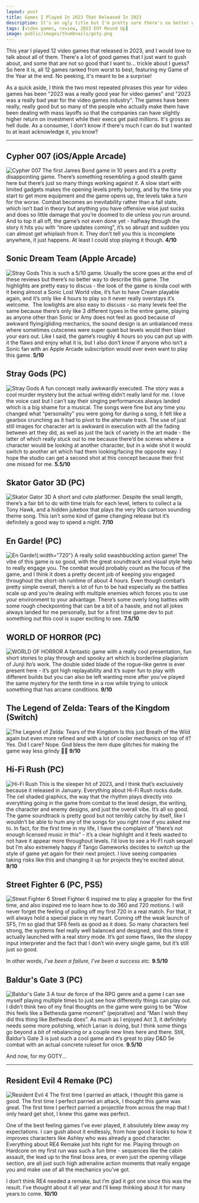 ```yaml
---
layout: post
title: Games I Played In 2023 That Released In 2023
description: It's an ugly title but I'm pretty sure there's no better way to convey what this article is about
tags: [video games, review, 2023 EOY Round Up]
image: public/images/thumbnails/goty.png
---
```


This year I played 12 video games that released in 2023, and I would love to talk about all of them. There's a lot of good games that I just want to gush about, and some that are not so good that I want to... trickle about I guess? So here it is, all 12 games ranked from worst to best, featuring my Game of the Year at the end. No peeking, it's meant to be a surprise!

As a quick aside, I think the two most repeated phrases this year for video games has been "2023 was a really good year for video games" and "2023 was a really bad year for the video games industry". The games have been really, really good but so many of the people who actually make them have been dealing with mass layoffs so that the companies can have slightly higher return on investment while their execs get paid millions. It's gross as hell dude. As a consumer, I don't know if there's much I can do but I wanted to at least acknowledge it, you know?

<hr>

## Cypher 007 (iOS/Apple Arcade)
![Cypher 007](/public/images/2023-12/goty/cypher007.jpeg)
The first James Bond game in 10 years and it’s a pretty disappointing game. There’s something resembling a good stealth game here but there’s just so many things working against it. A slow start with limited gadgets makes the opening levels pretty boring, and by the time you start to get more equipment and the game opens up, the levels take a turn for the worse. Combat becomes an inevitability rather than a fail state, which isn’t bad in theory but anything you have offensive wise just sucks and does so little damage that you’re doomed to die unless you run around. And to top it all off, the game’s not even done yet - halfway through the story it hits you with “more updates coming”, it’s so abrupt and sudden you can almost get whiplash from it. They don’t tell you this is incomplete anywhere, it just happens. At least I could stop playing it though. **4/10**

## Sonic Dream Team (Apple Arcade)
![Stray Gods](/public/images/2023-12/goty/sonicdreamteam.jpeg)
This is such a 5/10 game. Usually the score goes at the end of these reviews but there’s no better way to describe this game. The highlights are pretty easy to discus - the look of the game is kinda cool with it being almost a Sonic Lost World vibe, it’s fun to have Cream playable again, and it’s only like 4 hours to play so it never really overstays it’s welcome.  The lowlights are also easy to discuss - so many levels feel the same because there’s only like 3 different types in the entire game, playing as anyone other than Sonic or Amy does not feel as good because of awkward flying/gliding mechanics, the sound design is an unbalanced mess where sometimes cutscenes were super quiet but levels would then blast your ears out. Like I said, the game’s roughly 4 hours so you can put up with it the flaws and enjoy what it is, but I also don’t know if anyone who isn’t a Sonic fan with an Apple Arcade subscription would ever even want to play this game. **5/10**

## Stray Gods (PC)
![Stray Gods](/public/images/2023-12/goty/straygods.jpeg)
A fun concept really awkwardly executed. The story was a cool murder mystery but the actual writing didn’t really land for me. I love the voice cast but I can’t say their singing performances always landed which is a big shame for a musical. The songs were fine but any time you changed what “personality” you were going for during a song, it felt like a gearbox crunching as it had to pivot to the alternate track. The use of just still images for character art is awkward in execution with all the fading between art they did, as well as just the lack of variety in the art made - the latter of which really stuck out to me because there’d be scenes where a character would be looking at another character, but in a wide shot it would switch to another art which had them looking/facing the opposite way. I hope the studio can get a second shot at this concept because their first one missed for me. **5.5/10**


## Skator Gator 3D (PC)
![Skator Gator 3D](/public/images/2023-12/goty/skatorgator3d.jpeg)
A short and cute platformer. Despite the small length, there’s a fair bit to do with time trials for each level, letters to collect a la Tony Hawk, and a hidden jukebox that plays the very 90s cartoon sounding theme song. This isn’t some kind of game changing release but it’s definitely a good way to spend a night. **7/10**

## En Garde! (PC)
![En Garde!](/public/images/2023-12/goty/engarde-test.png){:width="720"}
A really solid swashbuckling action game! The vibe of this game is so good, with the great soundtrack and visual style help to really engage you. The combat would probably count as the focus of the game, and I think it does a pretty decent job of keeping you engaged throughout the short-ish runtime of about 4 hours. Even though combat’s pretty simple overall, there’s a lot of fun to be had especially as the battles scale up and you’re dealing with multiple enemies which forces you to use your environment to your advantage. There’s some overly long battles with some rough checkpointing that can be a bit of a hassle, and not all jokes always landed for me personally, but for a first time game dev to put something out this cool is super exciting to see. **7.5/10**

## WORLD OF HORROR (PC)
![WORLD OF HORROR](/public/images/2023-12/goty/woh.jpg)
A fantastic game with a really cool presentation, fun short stories to play through and spooky art which is borderline plagiarism of Junji Ito’s work. The double sided blade of the rogue-like genre is ever present here - it’s got high replayability and it’s super fun to play with different builds but you can also be left wanting more after you’ve played the same mystery for the tenth time in a row while trying to unlock something that has arcane conditions. **9/10**

## The Legend of Zelda: Tears of the Kingdom (Switch)
![The Legend of Zelda: Tears of the Kingdom](/public/images/2023-12/goty/totk.jpg)
Is this just Breath of the Wild again but even more refined and with a lot of cooler mechanics on top of it? Yes. Did I care? Nope. God bless the item dupe glitches for making the game way less grindy 🙏🏻 **9/10**

## Hi-Fi Rush (PC)
![Hi-Fi Rush](/public/images/2023-12/goty/hifirush.jpeg)
This is the sleeper hit of 2023, and I think that’s exclusively because it released in January. Everything about Hi-Fi Rush rocks dude. The cel shaded graphics, the way that the rhythm plays directly into everything going in the game from combat to the level design, the writing, the character and enemy designs, and just the overall vibe. It’s all so good. The game soundtrack is pretty good but not terribly catchy by itself, like I wouldn’t be able to hum any of the  songs for you right now if you asked me to. In fact, for the first time in my life, I have the complaint of “there’s not enough licensed music in this” - it’s a clear highlight and it feels wasted to not have it appear more throughout levels. I’d love to see a Hi-FI rush sequel but I’m also extremely happy if Tango Gameworks decides to switch up the style of game yet again for their next project. I love seeing companies taking risks like this and changing it up for projects they’re excited about. **9/10**

## Street Fighter 6 (PC, PS5)
![Street Fighter 6](/public/images/2023-12/goty/sf6.jpg)
Street Fighter 6 inspired me to play a grappler for the first time, and also inspired me to learn how to do 360 and 720 motions. I will never forget the feeling of pulling off my first 720 in a real match. For that, it will always hold a special place in my heart. Coming off the weak launch of SF5, I’m so glad that SF6 feels as good as it does. So many characters feel strong, the systems feel really well balanced and designed, and this time it actually launched with a real story mode. It’s got some flaws, like the sloppy input interpreter and the fact that I don’t win every single game, but it’s still just so good. 

In other words, *I've been a failure, I've been a success etc.* **9.5/10**

## Baldur's Gate 3 (PC)
![Baldur's Gate 3](/public/images/2023-12/goty/bg3.jpg)
A tour de force of the RPG genre and a game I can see myself playing multiple times to just see how differently things can play out. I didn’t think two of my final thoughts on the game were going to be “Wow this feels like a Bethesda game moment” (pejorative) and “Man I wish they did this thing like Bethesda does”. As much as I enjoyed Act 3, it definitely needs some more polishing, which Larian is doing, but I think some things go beyond a bit of rebalancing or a couple new lines here and there. Still, Baldur’s Gate 3 is just such a cool game and it’s great to play D&D 5e combat with an actual concrete ruleset for once. **9.5/10**


And now, for my GOTY...
<hr>

## Resident Evil 4 Remake (PC)
![Resident Evil 4](/public/images/2023-12/goty/re4make.jpg)
The first time I parried an attack, I thought this game is good. The first time I perfect parried an attack, I thought this game was great. The first time I perfect parried a projectile from across the map that I only heard get shot, I knew this game was perfect. 

One of the best feeling games I’ve ever played, it absolutely blew away my expectations. I can gush about it endlessly, from how good it looks to how it improves characters like Ashley who was already a good character. Everything about RE4 Remake just hits right for me. Playing through on Hardcore on my first run was such a fun time - sequences like the cabin assault, the lead up to the final boss area, or even just the opening village section, are all just such high adrenaline action moments that really engage you and make use of all the mechanics you've got.

I don’t think RE4 needed a remake, but I’m glad it got one since this was the result. I’ve thought about it all year and I’ll keep thinking about it for many years to come. **10/10**
